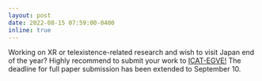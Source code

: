 ```yaml
---
layout: post
date: 2022-08-15 07:59:00-0400
inline: true
---
```


Working on XR or telexistence-related research and wish to visit Japan end of the year? Highly recommend to submit your work to <a href='https://icat.vrsj.org/2022/?fbclid=IwAR10n7vQRyaK0_KJPXtc4chYK387sevLKP1HhOjbHgwRZyea5tX2qy6NSc4'>ICAT-EGVE!</a> The deadline for full paper submission has been extended to September 10.
